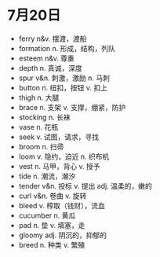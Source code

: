 # 7月20日

- ferry n&v. 摆渡，渡船
- formation n. 形成，结构，列队
- esteem n&v. 尊重
- depth n. 真诚，深度
- spur v&n. 刺激，激励 n. 马刺
- button n. 纽扣，按钮 v. 扣上
- thigh n. 大腿
- brace n. 支架 v. 支撑，绷紧，防护
- stocking n. 长袜
- vase n. 花瓶
- seek v. 试图，请求，寻找
- broom n. 扫帚
- loom v. 隐约，迫近 n. 织布机
- vest n. 马甲，背心 v. 授予
- tide n. 潮流，潮汐
- tender v&n. 投标 v. 提出 adj. 温柔的，嫩的
- curl v&n. 卷曲 v. 旋转
- bleed v. 榨取（钱财），流血
- cucumber n. 黄瓜
- pad n. 垫 v. 填塞，走
- gloomy adj. 阴沉的，抑郁的
- breed n. 种类 v. 繁殖
